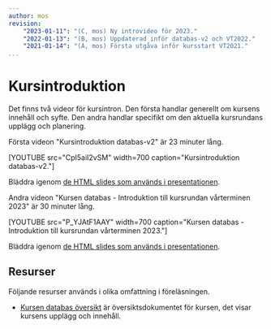 ```yaml
---
author: mos
revision:
    "2023-01-11": "(C, mos) Ny introvideo för 2023."
    "2022-01-13": "(B, mos) Uppdaterad inför databas-v2 och VT2022."
    "2021-01-14": "(A, mos) Första utgåva inför kursstart VT2021."
...
```

Kursintroduktion
==========================

Det finns två videor för kursintron. Den första handlar generellt om kursens innehåll och syfte. Den andra handlar specifikt om den aktuella kursrundans upplägg och planering.

Första videon "Kursintroduktion databas-v2" är 23 minuter lång.

[YOUTUBE src="CpI5aiI2vSM" width=700 caption="Kursintroduktion databas-v2."]

Bläddra igenom [de HTML slides som används i presentationen](https://mikael-roos.gitlab.io/database/lecture/kursintro-databas-v2/slide.html).

Andra videon "Kursen databas - Introduktion till kursrundan vårterminen 2023" är 30 minuter lång.

[YOUTUBE src="P_YJAtF1AAY" width=700 caption="Kursen databas - Introduktion till kursrundan vårterminen 2023."]

Bläddra igenom [de HTML slides som används i presentationen](https://mikael-roos.gitlab.io/database/lecture/kursupplagg-2023/slide.html).

<!--
Andra videon "Kursen databas - Introduktion till kursrundan vårterminen 2022" är 30 minuter lång.

[YOUTUBE src="dqOwHbPYvyQ" width=700 caption="Kursen databas - Introduktion till kursrundan vårterminen 2022."]

Bläddra igenom [de HTML slides som används i presentationen](https://mikael-roos.gitlab.io/database/lecture/kursupplagg-2022/slide.html).
-->



Resurser
------------------------

Följande resurser används i olika omfattning i föreläsningen.

* [Kursen databas översikt](./../../) är översiktsdokumentet för kursen, det visar kursens upplägg och innehåll.
